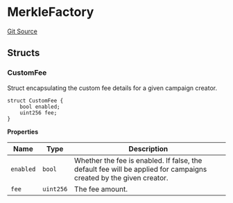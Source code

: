 # MerkleFactory

[Git Source](https://github.com/sablier-labs/airdrops/blob/1ad7325bc0401d0ea6d9f30917c49d5367a1180e/src/types/DataTypes.sol)

## Structs

### CustomFee

Struct encapsulating the custom fee details for a given campaign creator.

```solidity
struct CustomFee {
    bool enabled;
    uint256 fee;
}
```

**Properties**

| Name      | Type      | Description                                                                                                       |
| --------- | --------- | ----------------------------------------------------------------------------------------------------------------- |
| `enabled` | `bool`    | Whether the fee is enabled. If false, the default fee will be applied for campaigns created by the given creator. |
| `fee`     | `uint256` | The fee amount.                                                                                                   |
